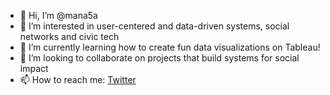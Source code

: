 - 👋 Hi, I’m @mana5a
- 👀 I’m interested in user-centered and data-driven systems, social networks and civic tech
- 🌱 I’m currently learning how to create fun data visualizations on Tableau!
- 💞️ I’m looking to collaborate on projects that build systems for social impact
- 📫 How to reach me: <a href="https://twitter.com/manapoints"> Twitter </a>

<!---
mana5a/mana5a is a ✨ special ✨ repository because its `README.md` (this file) appears on your GitHub profile.
You can click the Preview link to take a look at your changes.
--->
